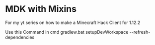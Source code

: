 # MDK with Mixins
For my yt series on how to make a Minecraft Hack Client for 1.12.2

Use this Command in cmd gradlew.bat setupDevWorkspace --refresh-dependencies
